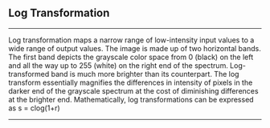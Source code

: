 ## **Log Transformation**

---

Log transformation maps a narrow range of low-intensity input values to a wide range of output values. The image is made up of two horizontal bands. The first band depicts the grayscale color space from 0 (black) on the left and all the way up to 255 (white) on the right end of the spectrum. Log-transformed band is much more brighter than its counterpart. The log transform essentially magnifies the differences in intensity of pixels in the darker end of the grayscale spectrum at the cost of diminishing differences at the brighter end. 
Mathematically, log transformations can be expressed as s = clog(1+r) 

---



